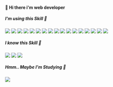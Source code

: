 
#### 👋 Hi there i'm web developer

##### I'm using this Skill 💬
<span>
<img src="https://img.shields.io/badge/JAVA-007396?style=flat-square&logo=JAVA&logoColor=white">
<img src="https://img.shields.io/badge/Spring-6DB33F?style=flat-square&logo=Spring&logoColor=white">
<img src="https://img.shields.io/badge/javascript-F7DF1E?style=flat-square&logo=javascript&logoColor=black">
<img src="https://img.shields.io/badge/jquery-0769AD?style=flat-square&logo=jquery&logoColor=white">
<img src="https://img.shields.io/badge/postgresql-003545?style=flat-square&logo=postgresql&logoColor=white">
<img src="https://img.shields.io/badge/vue.js-4FC08D?style=flat-square&logo=vue.js&logoColor=white">
<img src="https://img.shields.io/badge/angular.js-F80000?style=flat-square&logo=angular&logoColor=white">
<img src="https://img.shields.io/badge/html-E34F26?style=flat-square&logo=html5&logoColor=white">
<img src="https://img.shields.io/badge/css-1572B6?style=flat-square&logo=css3&logoColor=white">
<img src="https://img.shields.io/badge/JSP-F7DF1E?style=flat-square&logo=JSP&logoColor=white">
<img src="https://img.shields.io/badge/oracle-F80000?style=flat-square&logo=oracle&logoColor=white">
<img src="https://img.shields.io/badge/SpringBoot-6DB33F?style=flat-square&logo=SpringBoot&logoColor=white">
<img src="https://img.shields.io/badge/TypeScript-F7DF1E?style=flat-square&logo=TypeScript&logoColor=black">
<img src="https://img.shields.io/badge/NuxtJS-6DB33F?style=flat-square&logo=Nuxt.js&logoColor=white">
<img src="https://img.shields.io/badge/SCSS-F7DF1E?style=flat-square&logo=Sass&logoColor=black">
<img src="https://img.shields.io/badge/github-181717?style=flat-square&logo=github&logoColor=white">
<img src="https://img.shields.io/badge/bootstrap-7952B3?style=flat-square&logo=bootstrap&logoColor=white">
</span>

##### I know this Skill 🤔
<span>
<img src="https://img.shields.io/badge/AWS-232F3E?style=flat-square&logo=aws&logoColor=white">
<img src="https://img.shields.io/badge/Apache Tomcat-F8DC75?style=flat-square&logo=apachetomcat&logoColor=white">
<img src="https://img.shields.io/badge/-React-blue?logo=react&logoColor=white">
</span>

##### Hmm.. Maybe I'm Studying 🌱
<img src="https://img.shields.io/badge/Swift-F05138?style=flat-square&logo=Swift&logoColor=white"/>


<!-- <img src="https://img.shields.io/badge/linux-FCC624?style=flat-square&logo=linux&logoColor=black"> -->
<!--
**knm8643/knm8643** is a ✨ _special_ ✨ repository because its `README.md` (this file) appears on your GitHub profile.

Here are some ideas to get you started:

- 🔭 I’m currently working on ...
- 🌱 I’m currently learning ...
- 👯 I’m looking to collaborate on ...
- 🤔 I’m looking for help with ...
- 💬 Ask me about ...
- 📫 How to reach me: ...
- 😄 Pronouns: ...
- ⚡ Fun fact: ...
-->
